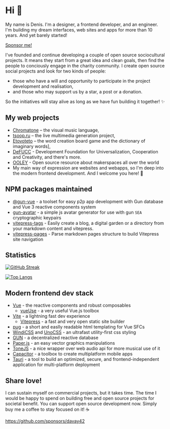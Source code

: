 # Hi 👋
My name is Denis. I'm a designer, a frontend developer, and an engineer. I'm building my dream interfaces, web sites and apps for more than 10 years. And yet barely started!

[Sponsor me!](https://github.com/sponsors/davay42)

I've founded and continue developing a couple of open source sociocultural projects. It means they start from a great idea and clean goals, then find the people to conciously engage in the charity community. I create open source social projects and look for two kinds of people: 
- those who have a will and opportunity to participate in the project development and realisation, 
- and those who may support us by a star, a post or a donation. 
 
So the initiatives will stay alive as long as we have fun building it together! ✨

## My web projects

- [Chromatone](https://github.com/chromatone) – the visual music language, 
- [tsoop.ru](https://github.com/tsoop-ru) – the live multimedia generation project,  
- [Etovoteto](https://github.com/etovoteto) – the word creation board game and the dictionary of imaginary words], 
- [DeFUCC](https://github.com/DeFUCC) - Development Foundation for Universalization, Cooperation and Creativity, and there's more. 
- [OOLEY](https://github.com/ooley42) - Open source resource about makerspaces all over the world
- My main way of expression are websites and webapps, so I'm deep into the modern frontend development. And I welcome you here! 🌊

## NPM packages maintained
- [@gun-vue](https://www.npmjs.com/org/gun-vue) - a toolset for easy p2p app development with Gun database and Vue 3 reactive components system
- [gun-avatar](https://www.npmjs.com/package/gun-avatar) - a simple js avatar generator for use with gun `SEA` cryptographic keypairs
- [vitepress-tags](https://www.npmjs.com/package/vitepress-tags) - Easily create a blog, a digital garden or a directory from your markdown content and vitepress. 
- [vitepress-pages](https://www.npmjs.com/package/vitepress-pages) - Parse markdown pages structure to build Vitepress site navigation

## Statistics

[![GitHub Streak](http://github-readme-streak-stats.herokuapp.com?user=davay42&theme=dark&background=000000)](https://git.io/streak-stats)

[![Top Langs](https://github-readme-stats.vercel.app/api/top-langs/?username=davay42&layout=compact&theme=vision-friendly-dark)](https://github.com/anuraghazra/github-readme-stats)

## Modern frontend dev stack
- [Vue](https://vuejs.org) - the reactive components and robust composables
  - [vueUse](https://vueuse.org) - a very useful Vue.js toolbox
- [Vite](https://vitejs.dev) - a lightning fast dev experience
  - [Vitepress](https://vitepress.vuejs.org) - a fast and very open static site builder
- [pug](https://pugjs.org) -  a short and easlly readable html templating for Vue SFCs
- [WindiCSS](https://windicss.org/) and [UnoCSS](https://github.com/unocss/unocss) - an ultrafast utility-first css styling
- [GUN](https://gun.eco) -  a decentralized reactive database
- [Paper.js](http://paperjs.org) - an easy vector graphics manipulations
- [ToneJS](https://tonejs.github.io/) - a nice wrapper over web audio api for more musical use of it
- [Capacitor](https://capacitorjs.com/) - a toolbox to create multiplatform mobile apps
- [Tauri](https://tauri.app/) - a tool to build an optimized, secure, and frontend-independent application for multi-platform deployment


## Share love!

I can sustain myself on commercial projects, but it takes time. The time I would be happy to spend on building free and open source projects for societal benefit. You can support open source development now. Simply buy me a coffee to stay focused on it! ☕️

https://github.com/sponsors/davay42

